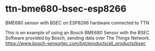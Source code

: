 # ttn-bme680-bsec-esp8266
BME680 sensor with BSEC on ESP8266 hardware connected to TTN


This is en example of using an Bosch BME680 Sensor with the BSEC Software provided by Bosch, sending data over The Things Network.
https://www.bosch-sensortec.com/bst/products/all_products/bsec
